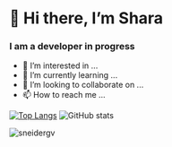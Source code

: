 # 👋 Hi there, I’m Shara
### I am a developer in progress
- 👀 I’m interested in ...
- 🌱 I’m currently learning ...
- 💞️ I’m looking to collaborate on ...
- 📫 How to reach me ...

<!---
SharaGB/SharaGB is a ✨ special ✨ repository because its `README.md` (this file) appears on your GitHub profile.
You can click the Preview link to take a look at your changes.
--->

[![Top Langs](https://github-readme-stats.vercel.app/api/top-langs/?username=SharaGB)](https://github.com/anuraghazra/github-readme-stats)
![GitHub stats](https://github-readme-stats.vercel.app/api?username=SharaGB&show_icons=true)

<p align="left"> <img src="https://komarev.com/ghpvc/?username=SharaGB&label=Profile%20views&color=0e75b6&style=flat%22" alt="sneidergv" /> </p>
